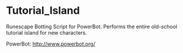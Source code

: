 # Tutorial_Island
Runescape Botting Script for PowerBot. Performs the entire old-school tutorial island for new characters.

PowerBot: http://www.powerbot.org/
